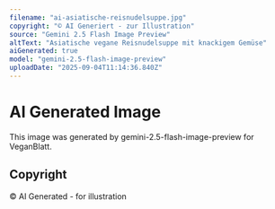 ```yaml
---
filename: "ai-asiatische-reisnudelsuppe.jpg"
copyright: "© AI Generiert - zur Illustration"
source: "Gemini 2.5 Flash Image Preview"
altText: "Asiatische vegane Reisnudelsuppe mit knackigem Gemüse"
aiGenerated: true
model: "gemini-2.5-flash-image-preview"
uploadDate: "2025-09-04T11:14:36.840Z"
---
```


# AI Generated Image

This image was generated by gemini-2.5-flash-image-preview for VeganBlatt.

## Copyright
© AI Generated - for illustration
